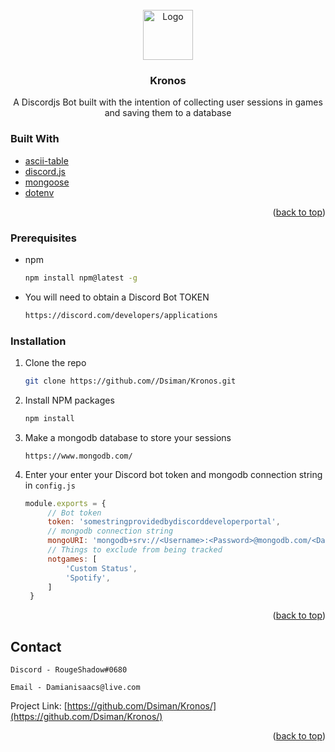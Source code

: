 <!-- PROJECT SHIELDS -->
<!--
*** I'm using markdown "reference style" links for readability.
*** Reference links are enclosed in brackets [ ] instead of parentheses ( ).
*** See the bottom of this document for the declaration of the reference variables
*** for contributors-url, forks-url, etc. This is an optional, concise syntax you may use.
*** https://www.markdownguide.org/basic-syntax/#reference-style-links
-->

<!-- PROJECT LOGO -->
<br />
<div align="center">
  <a href="https://github.com/Dsiman/Kronos">
    <img src="https://cdn.discordapp.com/avatars/646372912953294881/82193cb73d823a9eb53911dc7b94b383.png" alt="Logo" width="80" height="80">
  </a>

<h3 align="center">Kronos</h3>

  <p align="center">
    A Discordjs Bot built with the intention of collecting user sessions in games and saving them to a database 
  </p>
</div>


### Built With

* [ascii-table](https://www.npmjs.com/package/ascii-table)
* [discord.js](https://discord.js.org/#/)
* [mongoose](https://mongoosejs.com/)
* [dotenv](https://github.com/motdotla/dotenv)
<p align="right">(<a href="#top">back to top</a>)</p>

### Prerequisites

* npm
  ```sh
  npm install npm@latest -g
  ```
* You will need to obtain a Discord Bot TOKEN  
  ```sh
  https://discord.com/developers/applications
  ```

### Installation


1. Clone the repo
   ```sh
   git clone https://github.com//Dsiman/Kronos.git
   ```
2. Install NPM packages
   ```sh
   npm install
   ```
3. Make a mongodb database to store your sessions
   ```
   https://www.mongodb.com/
   ```
4. Enter your enter your Discord bot token and mongodb connection string in `config.js`
   ```js
   module.exports = {
        // Bot token
        token: 'somestringprovidedbydiscorddeveloperportal',
        // mongodb connection string
        mongoURI: 'mongodb+srv://<Username>:<Password>@mongodb.com/<Database>', 
        // Things to exclude from being tracked
        notgames: [
            'Custom Status',
            'Spotify',
        ]
    }
   ```

<p align="right">(<a href="#top">back to top</a>)</p>


<!-- CONTACT -->
## Contact
```
Discord - RougeShadow#0680 
```
```
Email - Damianisaacs@live.com
```
Project Link: [https://github.com/Dsiman/Kronos/](https://github.com/Dsiman/Kronos/)

<p align="right">(<a href="#top">back to top</a>)</p>
